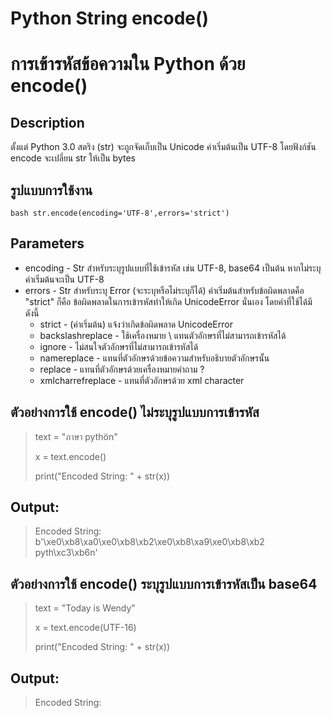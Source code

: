 # Python String encode()
# การเข้ารหัสข้อความใน Python ด้วย encode() 

## Description

ตั้งแต่ Python 3.0 สตริง (str) จะถูกจัดเก็บเป็น Unicode ค่าเริ่มต้นเป็น UTF-8 
โดยฟังก์ชัน encode จะเปลี่ยน str ให้เป็น bytes 

## รูปแบบการใช้งาน

```bash str.encode(encoding='UTF-8',errors='strict') ```

## Parameters

- encoding - Str สำหรับระบุรูปแบบที่ใช้เข้ารหัส เช่น UTF-8, base64 เป็นต้น หากไม่ระบุค่าเริ่มต้นจะเป็น UTF-8
- errors - Str สำหรับระบุ Error (จะระบุหรือไม่ระบุก็ได้) ค่าเริ่มต้นสำหรับข้อผิดพลาดคือ "strict" ก็คือ ข้อผิดพลาดในการเข้ารหัสทำให้เกิด UnicodeError นั่นเอง โดยค่าที่ใช้ได้มีดังนี้
    - strict - (ค่าเริ่มต้น) แจ้งว่าเกิดข้อผิดพลาด UnicodeError
    - backslashreplace - ใช้เครื่องหมาย \ แทนตัวอักษรที่ไม่สามารถเข้ารหัสได้
    - ignore - ไม่สนใจตัวอักษรที่ไม่สามารถเข้ารหัสได้
    - namereplace - แทนที่ตัวอักษรด้วยข้อความสำหรับอธิบายตัวอักษรนั้น
    - replace - แทนที่ตัวอักษรด้วยเครื่องหมายคำถาม ?
    - xmlcharrefreplace - แทนที่ตัวอักษรด้วย xml character

## ตัวอย่างการใช้ encode() ไม่ระบุรูปแบบการเข้ารหัส

> text = "ภาษา pythön" 
> 
> x = text.encode()
> 
> print("Encoded String: " + str(x))

## Output:

> Encoded String: b'\xe0\xb8\xa0\xe0\xb8\xb2\xe0\xb8\xa9\xe0\xb8\xb2 pyth\xc3\xb6n' 

## ตัวอย่างการใช้ encode() ระบุรูปแบบการเข้ารหัสเป็น base64

> text = "Today is Wendy"
>
> x = text.encode(UTF-16)
> 
> print("Encoded String: " + str(x))

## Output:

> Encoded String: 
